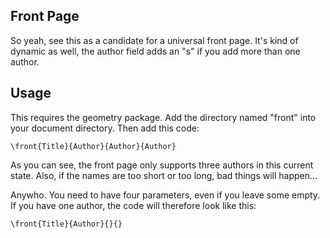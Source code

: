 ## Front Page

So yeah, see this as a candidate for a universal front page. It's kind of dynamic as well, the author field adds an "s" if you add more than one author.

## Usage

This requires the geometry package. Add the directory named "front" into your document directory. Then add this code:

```
\front{Title}{Author}{Author}{Author}
```

As you can see, the front page only supports three authors in this current state. Also, if the names are too short or too long, bad things will happen...

Anywho. You need to have four parameters, even if you leave some empty. If you have one author, the code will therefore look like this:

```
\front{Title}{Author}{}{}
```
